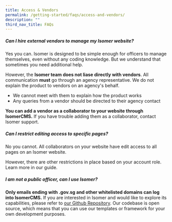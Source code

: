 ```yaml
---
title: Access & Vendors
permalink: /getting-started/faqs/access-and-vendors/
description: ""
third_nav_title: FAQs
---
```

##### Can I hire external vendors to manage my Isomer website?

Yes you can. Isomer is designed to be simple enough for officers to manage themselves, even without any coding knowledge. But we understand that sometimes you need additional help.

However, the **Isomer team does not liase directly with vendors**. All communication **must** go through an agency representative. We do not  explain the product to vendors on an agency's behalf.

- We cannot meet with them to explain how the product works
- Any queries from a vendor should be directed to their agency contact

**You can add a vendor as a collaborator to your website through IsomerCMS.** If you have trouble adding them as a collaborator, contact Isomer support.

##### Can I restrict editing access to specific pages?
No you cannot. All collaborators on your website have edit access to all pages on an Isomer website. 

However, there are other restrictions in place based on your account role. Learn more in our guide.

##### I am not a public officer, can I use Isomer?

**Only emails ending with .gov.sg and other whitelisted domains can log into IsomerCMS.** If you are interested in Isomer and would like to explore its capabilities, please refer to [our Github Repository](https://github.com/isomerpages). Our codebase is open source, which means that you can use our templates or framework for your own development purposes.